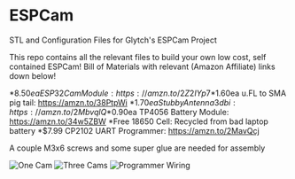 # ESPCam
STL and Configuration Files for Glytch's ESPCam Project

This repo contains all the relevant files to build your own low cost, self contained ESPCam! Bill of Materials with relevant (Amazon Affiliate) links down below! 

*$8.50ea ESP32 Cam Module: https://amzn.to/2Z2IYp7
*$1.60ea u.FL to SMA pig tail: https://amzn.to/38PtpWi
*$1.70ea Stubby Antenna 3dbi: https://amzn.to/2MbvqlQ
*$0.90ea TP4056 Battery Module: https://amzn.to/34w5ZBW
*Free 18650 Cell: Recycled from bad laptop battery 
*$7.99 CP2102 UART Programmer: https://amzn.to/2MavQcj

A couple M3x6 screws and some super glue are needed for assembly

![One Cam](https://github.com/glytchtech/ESPCam/blob/master/Images/one%20cam.jpg)
![Three Cams](https://github.com/glytchtech/ESPCam/blob/master/Images/three%20cams.jpg)
![Programmer Wiring](https://github.com/glytchtech/ESPCam/blob/master/Images/ESP32Cam%20Programming%20Wiring.jpg)
